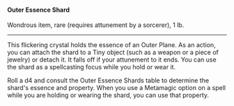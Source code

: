 #### Outer Essence Shard

Wondrous item, rare (requires attunement by a sorcerer), 1 lb.

---

This flickering crystal holds the essence of an Outer Plane. As an action, you can attach the shard to a Tiny object (such as a weapon or a piece of jewelry) or detach it. It falls off if your attunement to it ends. You can use the shard as a spellcasting focus while you hold or wear it.

Roll a d4 and consult the Outer Essence Shards table to determine the shard's essence and property. When you use a Metamagic option on a spell while you are holding or wearing the shard, you can use that property.

#